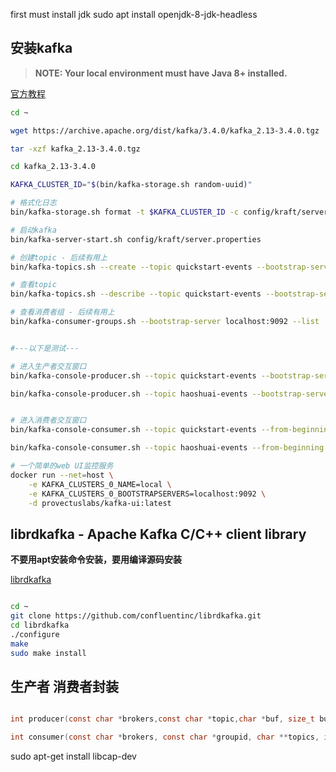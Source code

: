 first must install jdk 
sudo apt install openjdk-8-jdk-headless


## 安装kafka

> **NOTE: Your local environment must have Java 8+ installed.**

[官方教程](https://kafka.apache.org/34/documentation.html)

```sh
cd ~

wget https://archive.apache.org/dist/kafka/3.4.0/kafka_2.13-3.4.0.tgz

tar -xzf kafka_2.13-3.4.0.tgz

cd kafka_2.13-3.4.0

KAFKA_CLUSTER_ID="$(bin/kafka-storage.sh random-uuid)"

# 格式化日志
bin/kafka-storage.sh format -t $KAFKA_CLUSTER_ID -c config/kraft/server.properties

# 启动kafka
bin/kafka-server-start.sh config/kraft/server.properties

# 创建topic - 后续有用上
bin/kafka-topics.sh --create --topic quickstart-events --bootstrap-server localhost:9092

# 查看topic 
bin/kafka-topics.sh --describe --topic quickstart-events --bootstrap-server localhost:9092

# 查看消费者组 - 后续有用上
bin/kafka-consumer-groups.sh --bootstrap-server localhost:9092 --list


#---以下是测试---

# 进入生产者交互窗口
bin/kafka-console-producer.sh --topic quickstart-events --bootstrap-server localhost:9092

bin/kafka-console-producer.sh --topic haoshuai-events --bootstrap-server localhost:9092


# 进入消费者交互窗口
bin/kafka-console-consumer.sh --topic quickstart-events --from-beginning --bootstrap-server localhost:9092

bin/kafka-console-consumer.sh --topic haoshuai-events --from-beginning --bootstrap-server localhost:9092

# 一个简单的web UI监控服务
docker run --net=host \
	-e KAFKA_CLUSTERS_0_NAME=local \
	-e KAFKA_CLUSTERS_0_BOOTSTRAPSERVERS=localhost:9092 \
	-d provectuslabs/kafka-ui:latest
```

## librdkafka - Apache Kafka C/C++ client library

**不要用apt安装命令安装，要用编译源码安装**

[librdkafka](https://github.com/confluentinc/librdkafka)

```sh

cd ~
git clone https://github.com/confluentinc/librdkafka.git
cd librdkafka
./configure
make
sudo make install

```

## 生产者 消费者封装

```c

int producer(const char *brokers,const char *topic,char *buf, size_t buf_size);

int consumer(const char *brokers, const char *groupid, char **topics, int topic_cnt);

```

sudo apt-get install libcap-dev